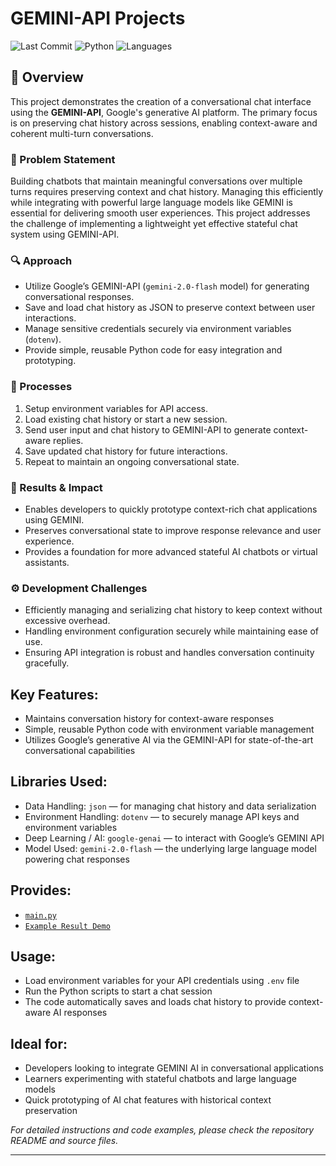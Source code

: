 # GEMINI-API Projects
![Last Commit](https://img.shields.io/github/last-commit/JPP-J/DL-2_GEMINI_project?style=flat-square)
![Python](https://img.shields.io/badge/Python-100%25-blue?style=flat-square)
![Languages](https://img.shields.io/github/languages/count/JPP-J/DL-2_GEMINI_project?style=flat-square)

 
## 📌 Overview

This project demonstrates the creation of a conversational chat interface using the **GEMINI-API**, Google's generative AI platform. The primary focus is on preserving chat history across sessions, enabling context-aware and coherent multi-turn conversations.

### 🧩 Problem Statement

Building chatbots that maintain meaningful conversations over multiple turns requires preserving context and chat history. Managing this efficiently while integrating with powerful large language models like GEMINI is essential for delivering smooth user experiences. This project addresses the challenge of implementing a lightweight yet effective stateful chat system using GEMINI-API.

### 🔍 Approach

- Utilize Google’s GEMINI-API (`gemini-2.0-flash` model) for generating conversational responses.
- Save and load chat history as JSON to preserve context between user interactions.
- Manage sensitive credentials securely via environment variables (`dotenv`).
- Provide simple, reusable Python code for easy integration and prototyping.

### 🎢 Processes

1. Setup environment variables for API access.
2. Load existing chat history or start a new session.
3. Send user input and chat history to GEMINI-API to generate context-aware replies.
4. Save updated chat history for future interactions.
5. Repeat to maintain an ongoing conversational state.

### 🎯 Results & Impact

- Enables developers to quickly prototype context-rich chat applications using GEMINI.
- Preserves conversational state to improve response relevance and user experience.
- Provides a foundation for more advanced stateful AI chatbots or virtual assistants.

### ⚙️ Development Challenges

- Efficiently managing and serializing chat history to keep context without excessive overhead.
- Handling environment configuration securely while maintaining ease of use.
- Ensuring API integration is robust and handles conversation continuity gracefully.
  

## **Key Features**:  
  - Maintains conversation history for context-aware responses  
  - Simple, reusable Python code with environment variable management  
  - Utilizes Google’s generative AI via the GEMINI-API for state-of-the-art conversational capabilities

## **Libraries Used**:  
  - Data Handling: `json` — for managing chat history and data serialization  
  - Environment Handling: `dotenv` — to securely manage API keys and environment variables  
  - Deep Learning / AI: `google-genai` — to interact with Google’s GEMINI API  
  - Model Used: `gemini-2.0-flash` — the underlying large language model powering chat responses

## **Provides**:  
  - [`main.py`](main.py) 
  - [`Example Result Demo`](chat_his.json)

## **Usage**:  
  - Load environment variables for your API credentials using `.env` file  
  - Run the Python scripts to start a chat session  
  - The code automatically saves and loads chat history to provide context-aware AI responses

## **Ideal for**:  
  - Developers looking to integrate GEMINI AI in conversational applications  
  - Learners experimenting with stateful chatbots and large language models  
  - Quick prototyping of AI chat features with historical context preservation


*For detailed instructions and code examples, please check the repository README and source files.*

---

